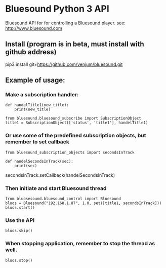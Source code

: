 # Bluesound Python 3 API

Bluesound API for for controlling a Bluesound player.
see: http://www.bluesound.com

## Install (program is in beta, must install with github address)
pip3 install git+https://github.com/venjum/bluesound.git

## Example of usage:

### Make a subscription handler:
    def handelTitle1(new_title):
        print(new_title)

    from bluesound.bluesound_subscribe import SubscriptionObject
    title1 = SubscriptionObject(['status', 'title1'], handelTitle1)

### Or use some of the predefined subscription objects, but remember to set callback
    from bluesound_subscription_objects import secondsInTrack

    def handelSecondsInTrack(sec):
        print(sec)

secondsInTrack.setCallback(handelSecondsInTrack)

### Then initiate and start Bluesound thread
    from bluosesound.bluesound_control import Bluesound
    bluos = Bluesound("192.168.1.87", 1.0, set([title1, secondsInTrack]))
    bluos.start()

### Use the API
    bluos.skip()

### When stopping application, remember to stop the thread as well.
    bluos.stop()
